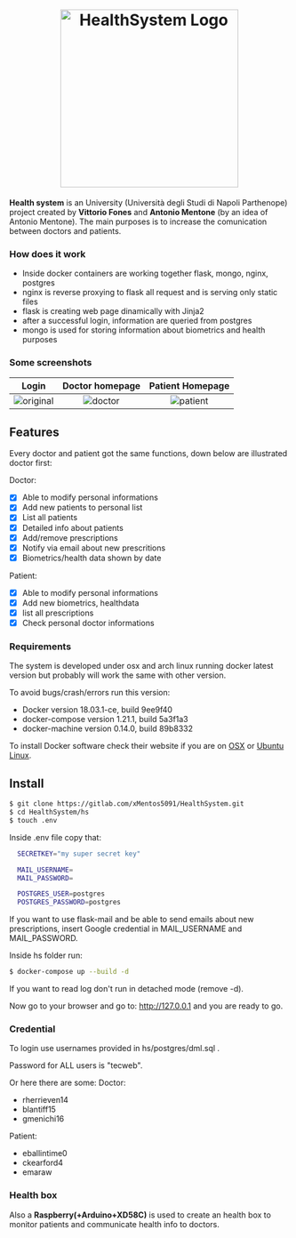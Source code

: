 <h1 align="center"><img alt="HealthSystem Logo" src="https://imgur nostro logo " width="320"></h1>


**Health system** is an University (Università degli Studi di Napoli Parthenope) project created by **Vittorio Fones** and **Antonio Mentone** (by an idea of Antonio Mentone).
The main purposes is to increase the comunication between doctors and patients.

### How does it work
* Inside docker containers are working together flask, mongo, nginx, postgres
* nginx is reverse proxying to flask all request and is serving only static files
* flask is creating web page dinamically with Jinja2
* after a successful login, information are queried from postgres
* mongo is used for storing information about biometrics and health purposes


### Some screenshots
| Login | Doctor homepage | Patient Homepage
|:--:|:--:|:--:|
| ![original](https://i.imgur.com/YUOX97u.png) | ![doctor](https://i.imgur.com/q0CYnI5.png) | ![patient](https://i.imgur.com/q0CYnI5.png) |

## Features
Every doctor and patient got the same functions, down below are illustrated doctor first:

Doctor:
- [x] Able to modify personal informations
- [x] Add new patients to personal list
- [x] List all patients
- [x] Detailed info about patients  
- [x] Add/remove prescriptions
- [x] Notify via email about new prescritions
- [x] Biometrics/health data shown by date

Patient:
- [x] Able to modify personal informations
- [x] Add new biometrics, healthdata
- [x] list all prescriptions
- [x] Check personal doctor informations

### Requirements
The system is developed under osx and arch linux running docker latest version but probably will work the same with other version.

To avoid bugs/crash/errors run this version:

* Docker version 18.03.1-ce, build 9ee9f40
* docker-compose version 1.21.1, build 5a3f1a3
* docker-machine version 0.14.0, build 89b8332

To install Docker software check their website if you are on [OSX](https://docs.docker.com/docker-for-mac/install/) or [Ubuntu Linux](https://docs.docker.com/install/linux/docker-ce/ubuntu/).

## Install

```bash
$ git clone https://gitlab.com/xMentos5091/HealthSystem.git
$ cd HealthSystem/hs
$ touch .env
```

Inside .env file copy that:

```bash
  SECRETKEY="my super secret key"

  MAIL_USERNAME=
  MAIL_PASSWORD=

  POSTGRES_USER=postgres
  POSTGRES_PASSWORD=postgres
```

If you want to use flask-mail and be able to send emails about new prescriptions, insert Google credential in MAIL_USERNAME and MAIL_PASSWORD.

Inside hs folder run:
```bash
$ docker-compose up --build -d
```
If you want to read log don't run in detached mode (remove -d).

Now go to your browser and go to: http://127.0.0.1 and you are ready to go.

### Credential
To login use usernames provided in hs/postgres/dml.sql .

Password for ALL users is "tecweb".

Or here there are some:
Doctor:
* rherrieven14
* blantiff15
* gmenichi16

Patient:
* eballintime0
* ckearford4
* emaraw

### Health box
Also a **Raspberry(+Arduino+XD58C)** is used to create an health box to monitor patients and communicate health info to doctors.

